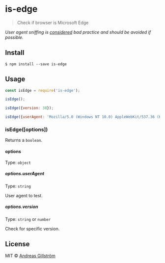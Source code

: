 # is-edge

> Check if browser is Microsoft Edge

*User agent sniffing is [considered](https://developer.mozilla.org/en-US/docs/Browser_detection_using_the_user_agent) bad practice and should be avoided if possible.*


## Install

```
$ npm install --save is-edge
```


## Usage

```js
const isEdge = require('is-edge');

isEdge();

isEdge({version: 38});

isEdge({userAgent: 'Mozilla/5.0 (Windows NT 10.0) AppleWebKit/537.36 (KHTML, like Gecko) Chrome/42.0.2311.135 Safari/537.36 Edge/12.10136'});
```


### isEdge([options])

Returns a `boolean`.

#### options

Type: `object`

##### options.userAgent

Type: `string`

User agent to test.

##### options.version

Type: `string` or `number`

Check for specific version.


## License

MIT © [Andreas Gillström](http://github.com/gillstrom)
